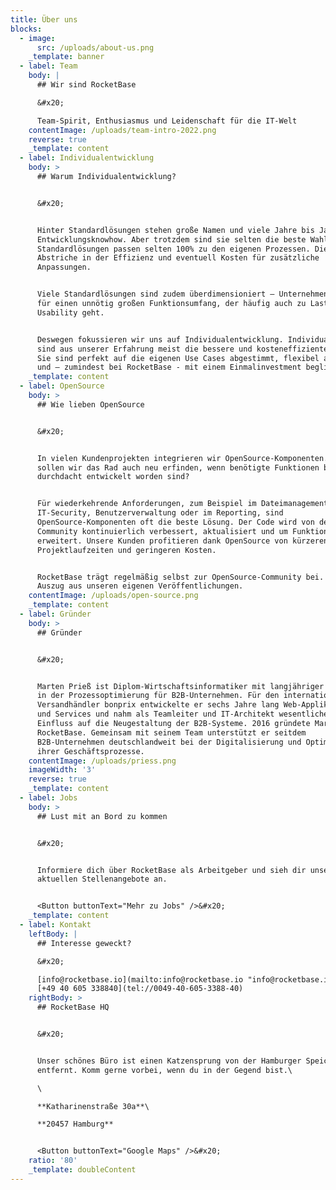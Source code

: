 ```yaml
---
title: Über uns
blocks:
  - image:
      src: /uploads/about-us.png
    _template: banner
  - label: Team
    body: |
      ## Wir sind RocketBase

      &#x20;

      Team-Spirit, Enthusiasmus und Leidenschaft für die IT-Welt
    contentImage: /uploads/team-intro-2022.png
    reverse: true
    _template: content
  - label: Individualentwicklung
    body: >
      ## Warum Individualentwicklung?


      &#x20;


      Hinter Standardlösungen stehen große Namen und viele Jahre bis Jahrzehnte
      Entwicklungsknowhow. Aber trotzdem sind sie selten die beste Wahl.
      Standardlösungen passen selten 100% zu den eigenen Prozessen. Die Folge:
      Abstriche in der Effizienz und eventuell Kosten für zusätzliche
      Anpassungen.


      Viele Standardlösungen sind zudem überdimensioniert – Unternehmen zahlen
      für einen unnötig großen Funktionsumfang, der häufig auch zu Lasten der
      Usability geht.


      Deswegen fokussieren wir uns auf Individualentwicklung. Individuallösungen
      sind aus unserer Erfahrung meist die bessere und kosteneffizientere Wahl.
      Sie sind perfekt auf die eigenen Use Cases abgestimmt, flexibel anpassbar
      und – zumindest bei RocketBase - mit einem Einmalinvestment beglichen.
    _template: content
  - label: OpenSource
    body: >
      ## Wie lieben OpenSource


      &#x20;


      In vielen Kundenprojekten integrieren wir OpenSource-Komponenten. Warum
      sollen wir das Rad auch neu erfinden, wenn benötigte Funktionen bereits
      durchdacht entwickelt worden sind?


      Für wiederkehrende Anforderungen, zum Beispiel im Dateimanagement, der
      IT-Security, Benutzerverwaltung oder im Reporting, sind
      OpenSource-Komponenten oft die beste Lösung. Der Code wird von der
      Community kontinuierlich verbessert, aktualisiert und um Funktionalitäten
      erweitert. Unsere Kunden profitieren dank OpenSource von kürzeren
      Projektlaufzeiten und geringeren Kosten.


      RocketBase trägt regelmäßig selbst zur OpenSource-Community bei. Hier ein
      Auszug aus unseren eigenen Veröffentlichungen.
    contentImage: /uploads/open-source.png
    _template: content
  - label: Gründer
    body: >
      ## Gründer


      &#x20;


      Marten Prieß ist Diplom-Wirtschaftsinformatiker mit langjähriger Erfahrung
      in der Prozessoptimierung für B2B-Unternehmen. Für den internationalen
      Versandhändler bonprix entwickelte er sechs Jahre lang Web-Applikationen
      und Services und nahm als Teamleiter und IT-Architekt wesentlichen
      Einfluss auf die Neugestaltung der B2B-Systeme. 2016 gründete Marten Prieß
      RocketBase. Gemeinsam mit seinem Team unterstützt er seitdem
      B2B-Unternehmen deutschlandweit bei der Digitalisierung und Optimierung
      ihrer Geschäftsprozesse.
    contentImage: /uploads/priess.png
    imageWidth: '3'
    reverse: true
    _template: content
  - label: Jobs
    body: >
      ## Lust mit an Bord zu kommen


      &#x20;


      Informiere dich über RocketBase als Arbeitgeber und sieh dir unsere
      aktuellen Stellenangebote an.


      <Button buttonText="Mehr zu Jobs" />&#x20;
    _template: content
  - label: Kontakt
    leftBody: |
      ## Interesse geweckt?

      &#x20;

      [info@rocketbase.io](mailto:info@rocketbase.io "info@rocketbase.io")\
      [+49 40 605 338840](tel://0049-40-605-3388-40)
    rightBody: >
      ## RocketBase HQ


      &#x20;


      Unser schönes Büro ist einen Katzensprung von der Hamburger Speicherstadt
      entfernt. Komm gerne vorbei, wenn du in der Gegend bist.\

      \

      **Katharinenstraße 30a**\

      **20457 Hamburg**


      <Button buttonText="Google Maps" />&#x20;
    ratio: '80'
    _template: doubleContent
---
```


